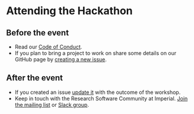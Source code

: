 # Attending the Hackathon

## Before the event

* Read our [Code of Conduct](CODE_OF_CONDUCT.md).
* If you plan to bring a project to work on share some details on our GitHub
  page by [creating a new issue][new issue].

[new issue]: https://github.com/ImperialCollegeLondon/rse-chemistry-hackathon/issues/new?assignees=&labels=project&template=custom.md&title=Project+description

## After the event

* If you created an issue [update it][issues] with the outcome of the workshop.
* Keep in touch with the Research Software Community at Imperial. [Join the
  mailing list][list] or [Slack group][slack].

[issues]: https://github.com/ImperialCollegeLondon/rse-chemistry-hackathon/issues
[list]: https://mailman.ic.ac.uk/mailman/listinfo/rse
[slack]: https://join.slack.com/t/imperialsrscommunity/signup
